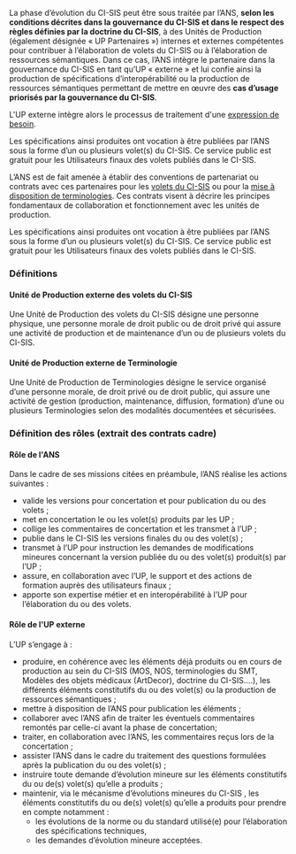 La phase d’évolution du CI-SIS peut être sous traitée par l’ANS, **selon les conditions décrites dans la gouvernance du CI-SIS et dans le respect des règles définies par la doctrine du CI-SIS**, à des Unités de Production (également désignée « UP Partenaires ») internes et externes compétentes pour contribuer à l’élaboration de volets du CI-SIS ou à l’élaboration de ressources sémantiques. Dans ce cas, l’ANS intègre le partenaire dans la gouvernance du CI-SIS en tant qu’UP « externe » et lui confie ainsi la production de spécifications d’interopérabilité ou la production de ressources sémantiques permettant de mettre en œuvre des **cas d’usage priorisés par la gouvernance du CI-SIS**.

L'UP externe intègre alors le processus de traitement d'une [expression de besoin](ebe-cp.html).

Les spécifications ainsi produites ont vocation à être publiées par l’ANS sous la forme d’un ou plusieurs volet(s) du CI-SIS. Ce service public est gratuit pour les Utilisateurs finaux des volets publiés dans le CI-SIS.

L’ANS est de fait amenée à établir des conventions de partenariat ou contrats avec ces partenaires pour les [volets du CI-SIS](Contrat_Cadre_UP_Syntaxe.zip) ou pour la [mise à disposition de terminologies](Contrat_cadre_UP_Semantique.zip). Ces contrats visent à décrire les principes fondamentaux de collaboration et fonctionnement avec les unités de production.

Les spécifications ainsi produites ont vocation à être publiées par l’ANS sous la forme d’un ou plusieurs volet(s) du CI-SIS. Ce service public est gratuit pour les Utilisateurs finaux des volets publiés dans le CI-SIS.

### Définitions 

#### Unité de Production externe des volets du CI-SIS

Une Unité de Production des volets du CI-SIS désigne une personne physique, une personne morale de droit public ou de droit privé qui assure une activité de production et de maintenance d’un ou de plusieurs volets du CI-SIS.

#### Unité de Production externe de Terminologie

Une Unité de Production de Terminologies désigne le service organisé d’une personne morale, de droit privé ou de droit public, qui assure une activité de gestion (production, maintenance, diffusion, formation) d’une ou plusieurs Terminologies selon des modalités documentées et sécurisées.

### Définition des rôles (extrait des contrats cadre)

#### Rôle de l'ANS

Dans le cadre de ses missions citées en préambule, l’ANS réalise les actions suivantes :

* valide les versions pour concertation et pour publication du ou des volets  ;
* met en concertation le ou les volet(s) produits par les UP  ;
* collige les commentaires de concertation et les transmet à l’UP ;
* publie dans le CI-SIS les versions finales du ou des volet(s) ;
* transmet à l’UP pour instruction les demandes de modifications mineures concernant la version publiée du ou des volet(s) produit(s) par l’UP ;
* assure, en collaboration avec l’UP, le support et des actions de formation auprès des utilisateurs finaux ;
* apporte son expertise métier et en interopérabilité à l’UP pour l’élaboration du ou des volets.

#### Rôle de l'UP externe

L’UP s’engage à :

* produire, en cohérence avec les éléments déjà produits ou en cours de production au sein du CI-SIS (MOS, NOS, terminologies du SMT, Modèles des objets médicaux (ArtDecor), doctrine du CI-SIS....), les différents éléments constitutifs du ou des volet(s) ou la production de ressources sémantiques ;
* mettre à disposition de l’ANS pour publication les éléments ;
* collaborer avec l’ANS afin de traiter les éventuels commentaires remontés par celle-ci avant la phase de concertation;  
* traiter, en collaboration avec l’ANS, les commentaires reçus lors de la concertation ; 
* assister l’ANS dans le cadre du traitement des questions formulées après la publication du ou des volet(s) ;
* instruire toute demande d’évolution mineure sur les éléments constitutifs du ou de(s) volet(s) qu’elle a produits ;
* maintenir, via le mécanisme d’évolutions mineures du CI-SIS , les éléments constitutifs du ou de(s) volet(s) qu’elle a produits pour prendre en compte notamment :
  * les évolutions de la norme ou du standard utilisé(e) pour l’élaboration des spécifications techniques,
  * les demandes d’évolution mineure acceptées.

